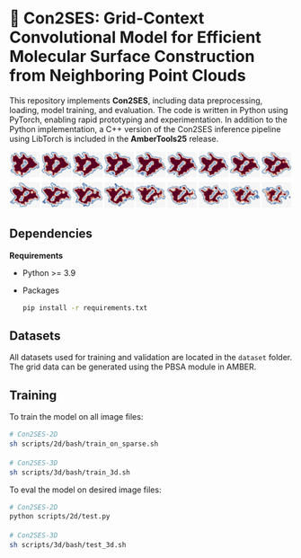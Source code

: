 # 🎑 Con2SES: Grid-Context Convolutional Model for Efficient Molecular Surface Construction from Neighboring Point Clouds

This repository implements **Con2SES**, including data preprocessing, loading, model training, and evaluation. The code is written in Python using PyTorch, enabling rapid prototyping and experimentation. In addition to the Python implementation, a C++ version of the Con2SES inference pipeline using LibTorch is included in the **AmberTools25** release.

![](assets/surface.png)


## Dependencies
**Requirements**

- Python >= 3.9

- Packages
    ```bash
    pip install -r requirements.txt
    ```

## Datasets
All datasets used for training and validation are located in the `dataset` folder. The grid data can be generated using the PBSA module in AMBER.

## Training
To train the model on all image files:
```bash
# Con2SES-2D
sh scripts/2d/bash/train_on_sparse.sh

# Con2SES-3D
sh scripts/3d/bash/train_3d.sh
```

To eval the model on desired image files:
```bash
# Con2SES-2D
python scripts/2d/test.py

# Con2SES-3D
sh scripts/3d/bash/test_3d.sh
```

